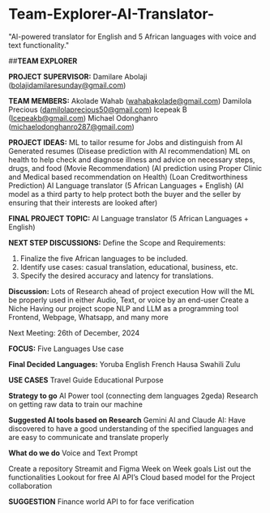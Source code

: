 # Team-Explorer-AI-Translator-
"AI-powered translator for English and 5 African languages with voice and text functionality."



##**TEAM EXPLORER**

**PROJECT SUPERVISOR:**
Damilare Abolaji (bolajidamilaresunday@gmail.com)

**TEAM MEMBERS:**
Akolade Wahab (wahabakolade@gmail.com)
Damilola Precious (damilolaprecious50@gmail.com)
Icepeak B (Icepeakb@gmail.com)
Michael Odonghanro (michaelodonghanro287@gmail.com)

**PROJECT IDEAS:**
ML to tailor resume for Jobs and distinguish from AI Generated resumes
(Disease prediction with AI recommendation) ML on health to help check and diagnose illness and advice on necessary steps, drugs, and food 
(Movie Recommendation)
(AI prediction using Proper Clinic and Medical based recommendation on Health)
(Loan Creditworthiness Prediction)
AI Language translator (5 African Languages + English)
(AI model as a third party to help protect both the buyer and the seller by ensuring that their interests are looked after)

**FINAL PROJECT TOPIC:**
AI Language translator (5 African Languages + English)

**NEXT STEP DISCUSSIONS:**
Define the Scope and Requirements:
1. Finalize the five African languages to be included.
2. Identify use cases: casual translation, educational, business, etc.
3. Specify the desired accuracy and latency for translations.

**Discussion:**
Lots of Research ahead of project execution
How will the ML be properly used in either Audio, Text, or voice by an end-user
Create a Niche
Having our project scope
NLP and LLM as a programming tool
Frontend, Webpage, Whatsapp, and many more

Next Meeting:
26th of December, 2024


**FOCUS:**
Five Languages
Use case

**Final Decided Languages:**
Yoruba
English 
French
Hausa
Swahili
Zulu

**USE CASES**
Travel Guide
Educational Purpose

**Strategy to go**
AI Power tool (connecting dem languages 2geda)
Research on getting raw data to train our machine

**Suggested AI tools based on Research**
Gemini AI and Claude AI: Have discovered to have a good understanding of the specified languages and are easy to communicate and translate properly

**What do we do**
Voice and Text Prompt

Create a repository
Streamit and Figma
Week on Week goals
List out the functionalities
Lookout for free AI API’s
Cloud based model for the Project collaboration


**SUGGESTION**
Finance world
API to for face verification






